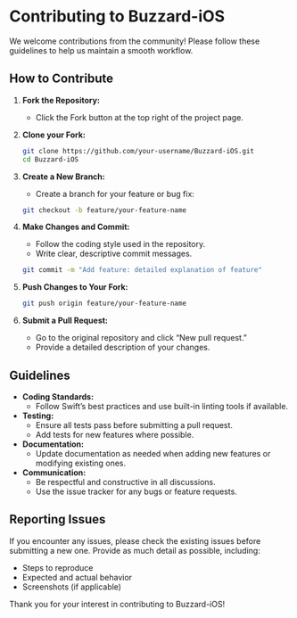 # Contributing to Buzzard-iOS

We welcome contributions from the community! Please follow these guidelines to help us maintain a smooth workflow.

## How to Contribute

1. **Fork the Repository:**
   - Click the Fork button at the top right of the project page.
   
2. **Clone your Fork:**
   ```bash
   git clone https://github.com/your-username/Buzzard-iOS.git
   cd Buzzard-iOS
   ```

3. **Create a New Branch:**
   - Create a branch for your feature or bug fix:
   ```bash
   git checkout -b feature/your-feature-name
   ```

4. **Make Changes and Commit:**
   - Follow the coding style used in the repository.
   - Write clear, descriptive commit messages.
   ```bash
   git commit -m "Add feature: detailed explanation of feature"
   ```

5. **Push Changes to Your Fork:**
   ```bash
   git push origin feature/your-feature-name
   ```

6. **Submit a Pull Request:**
   - Go to the original repository and click “New pull request.”
   - Provide a detailed description of your changes.

## Guidelines

- **Coding Standards:**
  - Follow Swift’s best practices and use built-in linting tools if available.
- **Testing:**
  - Ensure all tests pass before submitting a pull request.
  - Add tests for new features where possible.
- **Documentation:**
  - Update documentation as needed when adding new features or modifying existing ones.
- **Communication:**
  - Be respectful and constructive in all discussions.
  - Use the issue tracker for any bugs or feature requests.

## Reporting Issues

If you encounter any issues, please check the existing issues before submitting a new one. Provide as much detail as possible, including:
- Steps to reproduce
- Expected and actual behavior
- Screenshots (if applicable)

Thank you for your interest in contributing to Buzzard-iOS!